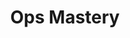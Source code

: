 ---
layout: default
title: Ops Mastery
nav_order: 6
has_children: true
has_toc: true
permalink: /ops-mastery/
---